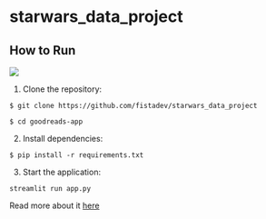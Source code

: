 # starwars_data_project


## How to Run

![](https://cdn.ilpost.it/wp-content/uploads/2019/12/babyyoda.jpg?x72029)

1. Clone the repository:

```
$ git clone https://github.com/fistadev/starwars_data_project

$ cd goodreads-app
```

2. Install dependencies:

```
$ pip install -r requirements.txt
```

3. Start the application:

```
streamlit run app.py
```

Read more about it [here](https://dumbledore-on-strive.github.io/)
